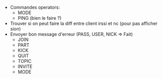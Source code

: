 - Commandes operators:
  + MODE
  + PING (bien le faire ?)
- Trouver si on peut faire la diff entre client irssi et nc (pour pas afficher sion)
- Envoyer bon message d'erreur (PASS, USER, NICK => Fait)
  + JOIN
  + PART
  + KICK
  + QUIT
  + TOPIC
  + INVITE
  + MODE